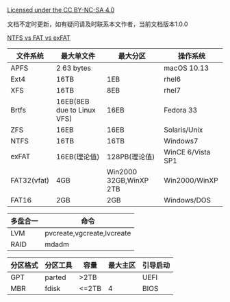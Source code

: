 [Licensed under the CC BY-NC-SA 4.0](https://creativecommons.org/licenses/by-nc-sa/4.0/deed.zh)

文档不定时更新，如有疑问请及时联系本文作者，当前文档版本1.0.0

[NTFS vs FAT vs exFAT](https://www.ntfs.com/ntfs_vs_fat.htm) 

| 文件系统    | 最大单文件                 | 最大分区               | 操作系统          |
| ----------- | -------------------------- | ---------------------- | ----------------- |
| APFS        | 2 63 bytes                 |                        | macOS 10.13       |
| Ext4        | 16TB                       | 1EB                    | rhel6             |
| XFS         | 16TB                       | 8EB                    | rhel7             |
| Brtfs       | 16EB(8EB due to Linux VFS) | 16EB                   | Fedora 33         |
| ZFS         | 16EB                       | 16EB                   | Solaris/Unix      |
| NTFS        | 16TB                       | 16TB                   | Windows7          |
| exFAT       | 16EB(理论值)               | 128PB(理论值)          | WinCE 6/Vista SP1 |
| FAT32(vfat) | 4GB                        | Win2000 32GB,WinXP 2TB | Win2000/WinXP     |
| FAT16       | 2GB                        | 2GB                    | Windows/DOS       |

| 多盘合一 | 命令                       |
| -------- | -------------------------- |
| LVM      | pvcreate,vgcreate,lvcreate |
| RAID     | mdadm                      |

| 分区格式 | 分区工具 | 容量  | 最大主区 | 引导启动 |
| -------- | -------- | ----- | -------- | -------- |
| GPT      | parted   | >2TB  |          | UEFI     |
| MBR      | fdisk    | <=2TB | 4        | BIOS     |

